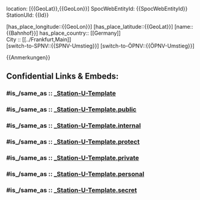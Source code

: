 ﻿---
aliases:
- 
confidential: public
isDeleted: false
isReadOnly: false
license: "CC BY-SA 4.0"
publish: true
tags:
- geo/station
type: Station
---

location: [{{GeoLat}},{{GeoLon}}] 
SpocWebEntityId: {{SpocWebEntityId}}
StationUId: {{Id}}

[has_place_longitude::{{GeoLon}}] 
[has_place_latitude::{{GeoLat}}] 
[name::{{Bahnhof}}] 
has_place_country:: [[Germany]]  
City :: [[../Frankfurt,Main]]  
[switch-to-SPNV::{{SPNV-Umstieg}}] 
[switch-to-ÖPNV::{{ÖPNV-Umstieg}}] 

{{Anmerkungen}}


## Confidential Links & Embeds: 

### #is_/same_as :: [_Station-U-Template](_Station-U-Template.md) 

### #is_/same_as :: [_Station-U-Template.public](/_public/Earth/Continent/Europe/Europe~Central/Germany/Germany~West/Hessen/counties~Hessen/Frankfurt~Main/_Station-U-Template.public.md) 

### #is_/same_as :: [_Station-U-Template.internal](/_internal/Earth/Continent/Europe/Europe~Central/Germany/Germany~West/Hessen/counties~Hessen/Frankfurt~Main/_Station-U-Template.internal.md) 

### #is_/same_as :: [_Station-U-Template.protect](/_protect/Earth/Continent/Europe/Europe~Central/Germany/Germany~West/Hessen/counties~Hessen/Frankfurt~Main/_Station-U-Template.protect.md) 

### #is_/same_as :: [_Station-U-Template.private](/_private/Earth/Continent/Europe/Europe~Central/Germany/Germany~West/Hessen/counties~Hessen/Frankfurt~Main/_Station-U-Template.private.md) 

### #is_/same_as :: [_Station-U-Template.personal](/_personal/Earth/Continent/Europe/Europe~Central/Germany/Germany~West/Hessen/counties~Hessen/Frankfurt~Main/_Station-U-Template.personal.md) 

### #is_/same_as :: [_Station-U-Template.secret](/_secret/Earth/Continent/Europe/Europe~Central/Germany/Germany~West/Hessen/counties~Hessen/Frankfurt~Main/_Station-U-Template.secret.md)

